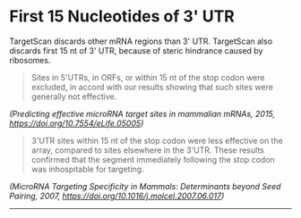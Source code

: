 # First 15 Nucleotides of 3' UTR

TargetScan discards other mRNA regions than 3' UTR. TargetScan also discards first 15 nt of 3' UTR, because of steric hindrance caused by ribosomes.

>Sites in 5'UTRs, in ORFs, or within 15 nt of the stop codon were excluded, in accord with our results showing that such sites were generally not effective.

*(Predicting effective microRNA target sites in mammalian mRNAs, 2015, https://doi.org/10.7554/eLife.05005)*

>3'UTR sites within 15 nt of the stop codon were less effective on the array, compared to sites elsewhere in the 3'UTR. These results confirmed that the segment immediately following the stop codon was inhospitable for targeting.

*(MicroRNA Targeting Specificity in Mammals: Determinants beyond Seed Pairing, 2007, https://doi.org/10.1016/j.molcel.2007.06.017)*

---
